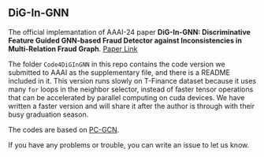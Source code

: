 ## DiG-In-GNN

The official implemantation of AAAI-24 paper **DiG-In-GNN: Discriminative Feature Guided GNN-based Fraud Detector against Inconsistencies in Multi-Relation Fraud Graph**. [Paper Link](https://ojs.aaai.org/index.php/AAAI/article/view/28785)

The folder `Code4DiGInGNN` in this repo contains the code version we submitted to AAAI as the supplementary file, and there is a README included in it. This version runs slowly on T-Finance dataset because it uses many `for` loops in the neighbor selector, instead of faster tensor operations that can be accelerated by parallel computing on cuda devices. We have written a faster version and will share it after the author is through with their busy graduation season.

The codes are based on [PC-GCN](https://github.com/PonderLY/PC-GNN).

If you have any problems or trouble, you can write an issue to let us know.
